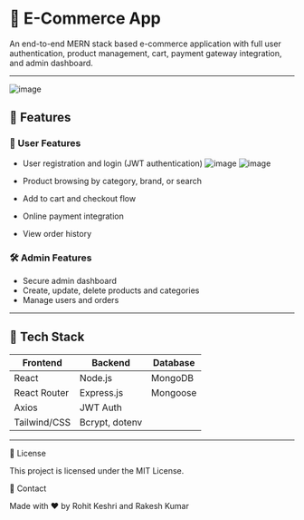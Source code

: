 # 🛒 E-Commerce App

An end-to-end MERN stack based e-commerce application with full user authentication, product management, cart, payment gateway integration, and admin dashboard.

---
![image](https://github.com/user-attachments/assets/42e02546-23c6-4671-a3e5-3ef63685d2ec)


## 🚀 Features

### 👤 User Features

- User registration and login (JWT authentication)
  ![image](https://github.com/user-attachments/assets/756df84b-5033-462b-bb36-611ac534d3b6)
  ![image](https://github.com/user-attachments/assets/5ee99d33-f593-41ed-a769-bea24c979988)

- Product browsing by category, brand, or search

- Add to cart and checkout flow
- Online payment integration
- View order history

### 🛠️ Admin Features
- Secure admin dashboard
- Create, update, delete products and categories
- Manage users and orders

---

## 🧱 Tech Stack

| Frontend      | Backend        | Database |
|---------------|----------------|----------|
| React         | Node.js        | MongoDB  |
| React Router  | Express.js     | Mongoose |
| Axios         | JWT Auth       |          |
| Tailwind/CSS  | Bcrypt, dotenv |          |

---


📄 License

This project is licensed under the MIT License.

💬 Contact

Made with ❤️ by Rohit Keshri and Rakesh Kumar

